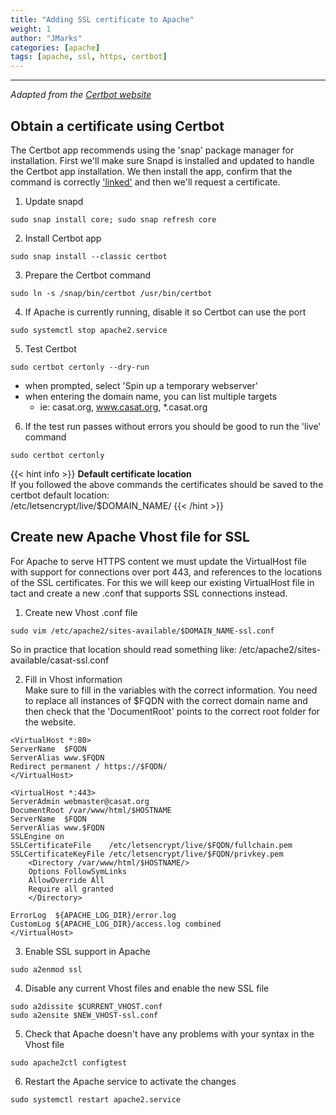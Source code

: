 ```yaml
---
title: "Adding SSL certificate to Apache"
weight: 1
author: "JMarks"
categories: [apache]
tags: [apache, ssl, https, certbot]
---
```

---
*Adapted from the [Certbot website](https://certbot.eff.org/lets-encrypt)*

## Obtain a certificate using Certbot
The Certbot app recommends using the 'snap' package manager for installation. First we'll make sure Snapd is installed and updated to handle the Certbot app installation. We then install the app, confirm that the command is correctly ['linked'](http://manpages.ubuntu.com/manpages/xenial/man1/ln.1.html) and then we'll request a certificate.

1. Update snapd
```
sudo snap install core; sudo snap refresh core
```

2. Install Certbot app
```
sudo snap install --classic certbot
```

3. Prepare the Certbot command
```
sudo ln -s /snap/bin/certbot /usr/bin/certbot
```

4. If Apache is currently running, disable it so Certbot can use the port
```
sudo systemctl stop apache2.service
```

5. Test Certbot
```
sudo certbot certonly --dry-run
```
- when prompted, select 'Spin up a temporary webserver'
- when entering the domain name, you can list multiple targets
    - ie: casat.org, www.casat.org, *.casat.org

6. If the test run passes without errors you should be good to run the 'live' command
```
sudo certbot certonly
```  
{{< hint info >}}
**Default certificate location**\
If you followed the above commands the certificates should be saved to the certbot default location:\
/etc/letsencrypt/live/$DOMAIN_NAME/
{{< /hint >}}


## Create new Apache Vhost file for SSL

For Apache to serve HTTPS content we must update the VirtualHost file with support for connections over port 443, and references to the locations of the SSL certificates. For this we will keep our existing VirtualHost file in tact and create a new .conf that supports SSL connections instead.

1. Create new Vhost .conf file
```
sudo vim /etc/apache2/sites-available/$DOMAIN_NAME-ssl.conf
```
So in practice that location should read something like: /etc/apache2/sites-available/casat-ssl.conf

2. Fill in Vhost information\
Make sure to fill in the variables with the correct information. You need to replace all instances of $FQDN with the correct domain name and then check that the 'DocumentRoot' points to the correct root folder for the website.
```
<VirtualHost *:80>
ServerName  $FQDN
ServerAlias www.$FQDN
Redirect permanent / https://$FQDN/
</VirtualHost>

<VirtualHost *:443>
ServerAdmin webmaster@casat.org
DocumentRoot /var/www/html/$HOSTNAME
ServerName  $FQDN
ServerAlias www.$FQDN
SSLEngine on
SSLCertificateFile    /etc/letsencrypt/live/$FQDN/fullchain.pem
SSLCertificateKeyFile /etc/letsencrypt/live/$FQDN/privkey.pem
    <Directory /var/www/html/$HOSTNAME/>
    Options FollowSymLinks
    AllowOverride All
    Require all granted
    </Directory>

ErrorLog  ${APACHE_LOG_DIR}/error.log
CustomLog ${APACHE_LOG_DIR}/access.log combined
</VirtualHost>
```

3. Enable SSL support in Apache
```
sudo a2enmod ssl
```

4. Disable any current Vhost files and enable the new SSL file
```
sudo a2dissite $CURRENT_VHOST.conf
sudo a2ensite $NEW_VHOST-ssl.conf
```

5. Check that Apache doesn't have any problems with your syntax in the Vhost file
```
sudo apache2ctl configtest
```

6. Restart the Apache service to activate the changes
```
sudo systemctl restart apache2.service
```
